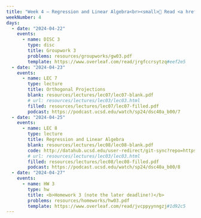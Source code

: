 ```yaml
---
title: "Week 4 – Regression and Linear Algebra<br><small>📘 Read <a href='resources/notes/notes_chapter_2.pdf#page=10'>Note 2, Pages 10-19</a>.</small>"
weekNumber: 4
days:
  - date: "2024-04-22"
    events:
      - name: DISC 3
        type: disc
        title: Groupwork 3
        problems: resources/groupworks/gw03.pdf
        template: https://www.overleaf.com/read/jrgfccrsytzq#eef2e5
  - date: "2024-04-23"
    events:
      - name: LEC 7
        type: lecture
        title: Orthogonal Projections
        blank: resources/lectures/lec07/lec07-blank.pdf
        # url: resources/lectures/lec03/lec03.html
        filled: resources/lectures/lec07/lec07-filled.pdf
        podcast: https://podcast.ucsd.edu/watch/sp24/dsc40a_b00/7
  - date: "2024-04-25"
    events:
      - name: LEC 8
        type: lecture
        title: Regression and Linear Algebra
        blank: resources/lectures/lec08/lec08-blank.pdf
        code: http://datahub.ucsd.edu/user-redirect/git-sync?repo=https://github.com/dsc-courses/dsc40a-2024-sp&subPath=lectures/lec08/lec08-code.ipynb
        # url: resources/lectures/lec03/lec03.html
        filled: resources/lectures/lec08/lec08-filled.pdf
        podcast: https://podcast.ucsd.edu/watch/sp24/dsc40a_b00/8
  - date: "2024-04-27"
    events:
      - name: HW 3
        type: hw
        title: <b>Homework 3 (note the later deadline!)</b>
        problems: resources/homeworks/hw03.pdf
        template: https://www.overleaf.com/read/jvcppyynngzj#1d92c5
---
```

